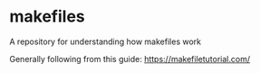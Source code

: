 # makefiles
A repository for understanding how makefiles work

Generally following from this guide:
https://makefiletutorial.com/